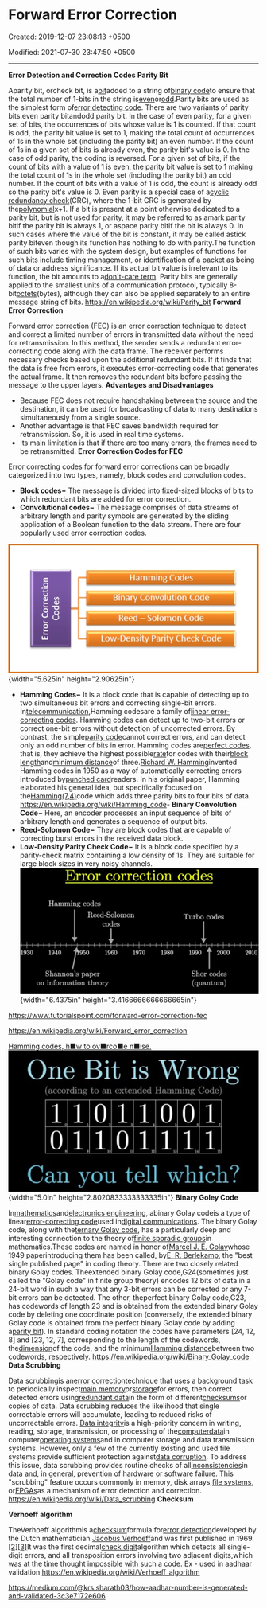 # Forward Error Correction

Created: 2019-12-07 23:08:13 +0500

Modified: 2021-07-30 23:47:50 +0500

---

**Error Detection and Correction Codes**
**Parity Bit**

Aparity bit, orcheck bit, is a[bit](https://en.wikipedia.org/wiki/Bit)added to a string of[binary code](https://en.wikipedia.org/wiki/Binary_code)to ensure that the total number of 1-bits in the string is[even](https://en.wikipedia.org/wiki/Even_number)or[odd](https://en.wikipedia.org/wiki/Odd_number).Parity bits are used as the simplest form of[error detecting code](https://en.wikipedia.org/wiki/Error_detection_and_correction).
There are two variants of parity bits:even parity bitandodd parity bit.
In the case of even parity, for a given set of bits, the occurrences of bits whose value is 1 is counted. If that count is odd, the parity bit value is set to 1, making the total count of occurrences of 1s in the whole set (including the parity bit) an even number. If the count of 1s in a given set of bits is already even, the parity bit's value is 0.
In the case of odd parity, the coding is reversed. For a given set of bits, if the count of bits with a value of 1 is even, the parity bit value is set to 1 making the total count of 1s in the whole set (including the parity bit) an odd number. If the count of bits with a value of 1 is odd, the count is already odd so the parity bit's value is 0.
Even parity is a special case of a[cyclic redundancy check](https://en.wikipedia.org/wiki/Cyclic_redundancy_check)(CRC), where the 1-bit CRC is generated by the[polynomial](https://en.wikipedia.org/wiki/Polynomial)x+1.
If a bit is present at a point otherwise dedicated to a parity bit, but is not used for parity, it may be referred to as amark parity bitif the parity bit is always 1, or aspace parity bitif the bit is always 0. In such cases where the value of the bit is constant, it may be called astick parity biteven though its function has nothing to do with parity.The function of such bits varies with the system design, but examples of functions for such bits include timing management, or identification of a packet as being of data or address significance. If its actual bit value is irrelevant to its function, the bit amounts to a[don't-care term](https://en.wikipedia.org/wiki/Don%27t-care_term).
Parity bits are generally applied to the smallest units of a communication protocol, typically 8-bit[octets](https://en.wikipedia.org/wiki/Octet_(computing))(bytes), although they can also be applied separately to an entire message string of bits.
<https://en.wikipedia.org/wiki/Parity_bit>
**Forward Error Correction**

Forward error correction (FEC) is an error correction technique to detect and correct a limited number of errors in transmitted data without the need for retransmission.
In this method, the sender sends a redundant error-correcting code along with the data frame. The receiver performs necessary checks based upon the additional redundant bits. If it finds that the data is free from errors, it executes error-correcting code that generates the actual frame. It then removes the redundant bits before passing the message to the upper layers.
**Advantages and Disadvantages**
-   Because FEC does not require handshaking between the source and the destination, it can be used for broadcasting of data to many destinations simultaneously from a single source.
-   Another advantage is that FEC saves bandwidth required for retransmission. So, it is used in real time systems.
-   Its main limitation is that if there are too many errors, the frames need to be retransmitted.
**Error Correction Codes for FEC**

Error correcting codes for forward error corrections can be broadly categorized into two types, namely, block codes and convolution codes.
-   **Block codes−** The message is divided into fixed-sized blocks of bits to which redundant bits are added for error correction.
-   **Convolutional codes−** The message comprises of data streams of arbitrary length and parity symbols are generated by the sliding application of a Boolean function to the data stream.
There are four popularly used error correction codes.

![Hamming Codes Binary Convolution Code Reed --- Solomon Code Low-Density Parity Check Code ](media/Forward-Error-Correction-image1.jpg){width="5.625in" height="2.90625in"}
-   **Hamming Codes−** It is a block code that is capable of detecting up to two simultaneous bit errors and correcting single-bit errors.
In[telecommunication](https://en.wikipedia.org/wiki/Telecommunication),Hamming codesare a family of[linear error-correcting codes](https://en.wikipedia.org/wiki/Linear_code). Hamming codes can detect up to two-bit errors or correct one-bit errors without detection of uncorrected errors. By contrast, the simple[parity code](https://en.wikipedia.org/wiki/Parity_bit)cannot correct errors, and can detect only an odd number of bits in error. Hamming codes are[perfect codes](https://en.wikipedia.org/wiki/Perfect_code), that is, they achieve the highest possible[rate](https://en.wikipedia.org/wiki/Block_code#The_rate_R)for codes with their[block length](https://en.wikipedia.org/wiki/Block_code#The_block_length_n)and[minimum distance](https://en.wikipedia.org/wiki/Block_code#The_distance_d)of three.[Richard W. Hamming](https://en.wikipedia.org/wiki/Richard_Hamming)invented Hamming codes in 1950 as a way of automatically correcting errors introduced by[punched card](https://en.wikipedia.org/wiki/Punched_card)readers. In his original paper, Hamming elaborated his general idea, but specifically focused on the[Hamming(7,4)](https://en.wikipedia.org/wiki/Hamming(7,4))code which adds three parity bits to four bits of data.
<https://en.wikipedia.org/wiki/Hamming_code>-   **Binary Convolution Code−** Here, an encoder processes an input sequence of bits of arbitrary length and generates a sequence of output bits.
-   **Reed-Solomon Code−** They are block codes that are capable of correcting burst errors in the received data block.
-   **Low-Density Parity Check Code−** It is a block code specified by a parity-check matrix containing a low density of 1s. They are suitable for large block sizes in very noisy channels.
![Error correction codes Hamming codes Reed-Solomon Turbo codes 1930 1940 950 codes 1960 1970 1980 1990 2000 2010 Shannon's paper on information theory Shor codes (quantum) ](media/Forward-Error-Correction-image2.png){width="6.4375in" height="3.4166666666666665in"}

<https://www.tutorialspoint.com/forward-error-correction-fec>

<https://en.wikipedia.org/wiki/Forward_error_correction>

[Hamming codes, h■w to ov■rco■e n■ise.](https://www.youtube.com/watch?v=X8jsijhllIA)
![One Bit is Wrong (according to an extended Hamming Code) oooooooo Can you tell which? ](media/Forward-Error-Correction-image3.jpg){width="5.0in" height="2.8020833333333335in"}
**Binary Goley Code**

In[mathematics](https://en.wikipedia.org/wiki/Mathematics)and[electronics engineering](https://en.wikipedia.org/wiki/Electronics_engineering), abinary Golay codeis a type of linear[error-correcting code](https://en.wikipedia.org/wiki/Error-correcting_code)used in[digital communications](https://en.wikipedia.org/wiki/Digital_communication). The binary Golay code, along with the[ternary Golay code](https://en.wikipedia.org/wiki/Ternary_Golay_code), has a particularly deep and interesting connection to the theory of[finite sporadic groups](https://en.wikipedia.org/wiki/Finite_sporadic_group)in mathematics.These codes are named in honor of[Marcel J. E. Golay](https://en.wikipedia.org/wiki/Marcel_J._E._Golay)whose 1949 paperintroducing them has been called, by[E. R. Berlekamp](https://en.wikipedia.org/wiki/E._R._Berlekamp), the "best single published page" in coding theory.
There are two closely related binary Golay codes. Theextended binary Golay code,G24(sometimes just called the "Golay code" in finite group theory) encodes 12 bits of data in a 24-bit word in such a way that any 3-bit errors can be corrected or any 7-bit errors can be detected. The other, theperfect binary Golay code,G23, has codewords of length 23 and is obtained from the extended binary Golay code by deleting one coordinate position (conversely, the extended binary Golay code is obtained from the perfect binary Golay code by adding a[parity bit](https://en.wikipedia.org/wiki/Parity_bit)). In standard coding notation the codes have parameters [24, 12, 8] and [23, 12, 7], corresponding to the length of the codewords, the[dimension](https://en.wikipedia.org/wiki/Dimension_(vector_space))of the code, and the minimum[Hamming distance](https://en.wikipedia.org/wiki/Hamming_distance)between two codewords, respectively.
<https://en.wikipedia.org/wiki/Binary_Golay_code>
**Data Scrubbing**

Data scrubbingis an[error correction](https://en.wikipedia.org/wiki/Error_correction)technique that uses a background task to periodically inspect[main memory](https://en.wikipedia.org/wiki/Main_memory)or[storage](https://en.wikipedia.org/wiki/Computer_data_storage)for errors, then correct detected errors using[redundant data](https://en.wikipedia.org/wiki/Data_redundancy)in the form of different[checksums](https://en.wikipedia.org/wiki/Checksum)or copies of data. Data scrubbing reduces the likelihood that single correctable errors will accumulate, leading to reduced risks of uncorrectable errors.
[Data integrity](https://en.wikipedia.org/wiki/Data_integrity)is a high-priority concern in writing, reading, storage, transmission, or processing of the[computer](https://en.wikipedia.org/wiki/Computer)[data](https://en.wikipedia.org/wiki/Data)in computer[operating systems](https://en.wikipedia.org/wiki/Operating_system)and in computer storage and data transmission systems. However, only a few of the currently existing and used file systems provide sufficient protection against[data corruption](https://en.wikipedia.org/wiki/Data_corruption).
To address this issue, data scrubbing provides routine checks of all[inconsistencies](https://en.wikipedia.org/wiki/Inconsistency)in data and, in general, prevention of hardware or software failure. This "scrubbing" feature occurs commonly in memory, disk arrays,[file systems](https://en.wikipedia.org/wiki/File_system), or[FPGAs](https://en.wikipedia.org/wiki/Field-programmable_gate_array)as a mechanism of error detection and correction.
<https://en.wikipedia.org/wiki/Data_scrubbing>
**Checksum**

**Verhoeff algorithm**

TheVerhoeff algorithmis a[checksum](https://en.wikipedia.org/wiki/Checksum)formula for[error detection](https://en.wikipedia.org/wiki/Error_detection)developed by the Dutch mathematician [Jacobus Verhoeff](https://en.wikipedia.org/wiki/Jacobus_Verhoeff)and was first published in 1969.[[2]](https://en.wikipedia.org/wiki/Verhoeff_algorithm#cite_note-Kirtland_2001-2)[[3]](https://en.wikipedia.org/wiki/Verhoeff_algorithm#cite_note-Salomon_2005-3)It was the first decimal[check digit](https://en.wikipedia.org/wiki/Check_digit)algorithm which detects all single-digit errors, and all transposition errors involving two adjacent digits,which was at the time thought impossible with such a code.
Ex - used in aadhaar validation
<https://en.wikipedia.org/wiki/Verhoeff_algorithm>

<https://medium.com/@krs.sharath03/how-aadhar-number-is-generated-and-validated-3c3e7172e606>
